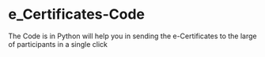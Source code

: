 # e_Certificates-Code
The Code is in Python will help you in sending the e-Certificates to the large of participants in a single click
